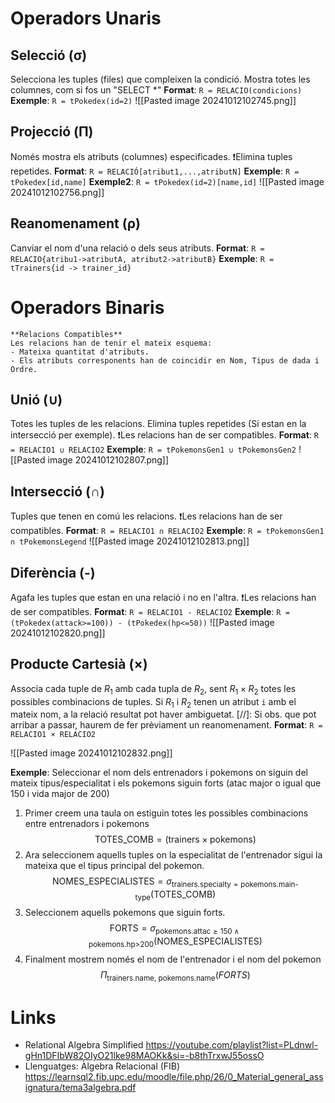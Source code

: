 # Operadors Unaris
## Selecció (σ)
Selecciona les tuples (files) que compleixen la condició.
Mostra totes les columnes, com si fos un "SELECT \*"
**Format**: ``R = RELACIO(condicions)``
**Exemple**: ``R = tPokedex(id=2)``
![[Pasted image 20241012102745.png]]
## Projecció (Π)
Només mostra els atributs (columnes) especificades.
❗Elimina tuples repetides.
**Format**: ``R = RELACIÓ[atribut1,...,atributN]``
**Exemple**: ``R = tPokedex[id,name]``
**Exemple2**: ``R = tPokedex(id=2)[name,id]``
![[Pasted image 20241012102756.png]]
## Reanomenament (ρ)
Canviar el nom d'una relació o dels seus atributs.
**Format**: `R = RELACIO{atribu1->atributA, atribut2->atributB}`
**Exemple**: ``R = tTrainers{id -> trainer_id}``

# Operadors Binaris

```ad-warning
**Relacions Compatibles** 
Les relacions han de tenir el mateix esquema: 
- Mateixa quantitat d'atributs.
- Els atributs corresponents han de coincidir en Nom, Tipus de dada i Ordre.
```
## Unió (∪)
Totes les tuples de les relacions.
Elimina tuples repetides (Si estan en la intersecció per exemple).
❗Les relacions han de ser compatibles.
**Format**: ``R = RELACIO1 ∪ RELACIO2``
**Exemple**: `R = tPokemonsGen1 ∪ tPokemonsGen2`
![[Pasted image 20241012102807.png]]
## Intersecció (∩)
Tuples que tenen en comú les relacions.
❗Les relacions han de ser compatibles.
**Format**: `R = RELACIO1 ∩ RELACIO2`
**Exemple**: ``R = tPokemonsGen1 ∩ tPokemonsLegend`` 
![[Pasted image 20241012102813.png]]
## Diferència (-)
Agafa les tuples que estan en una relació i no en l'altra.
❗Les relacions han de ser compatibles.
**Format**: `R = RELACIO1 - RELACIO2`
**Exemple**: `R = (tPokedex(attack>=100)) - (tPokedex(hp<=50))`
![[Pasted image 20241012102820.png]]
## Producte Cartesià (×)
Associa cada tuple de $R_1$ amb cada tupla de $R_2$, sent $R_1 \times R_2$ totes les possibles combinacions de tuples.
Si $R_1$ i $R_2$ tenen un atribut `i` amb el mateix nom, a la relació resultat pot haver ambiguetat.
[//]: Si obs. que pot arribar a passar, haurem de fer prèviament un reanomenament.
**Format**: ``R = RELACIO1 × RELACIO2``

![[Pasted image 20241012102832.png]]

**Exemple**: 
Seleccionar el nom dels entrenadors i pokemons on siguin del mateix tipus/especialitat i els pokemons siguin forts (atac major o igual que 150 i vida major de 200)
1. Primer creem una taula on estiguin totes les possibles combinacions entre entrenadors i pokemons
$$
\text{TOTES\_COMB} = (\text{trainers} \times \text{pokemons})
$$
2. Ara seleccionem aquells tuples on la especialitat de l'entrenador sigui la mateixa que el tipus principal del pokemon.
$$
\text{NOMES\_ESPECIALISTES} = \sigma_{\text{trainers.specialty} = \text{pokemons.main-type}} (\text{TOTES\_COMB})
$$
3. Seleccionem aquells pokemons que siguin forts.
$$
\text{FORTS} = \sigma_{\text{pokemons.attac} \geq 150 \wedge \text{pokemons.hp>200}} (\text{NOMES\_ESPECIALISTES})
$$
4. Finalment mostrem només el nom de l'entrenador i el nom del pokemon 
$$
\Pi_{\text{trainers.name, pokemons.name}}(FORTS)
$$

# Links
- Relational Algebra Simplified
https://youtube.com/playlist?list=PLdnwl-gHn1DFIbW82OIyO21lke98MAOKk&si=-b8thTrxwJ55ossO
- Llenguatges: Àlgebra Relacional (FIB)
https://learnsql2.fib.upc.edu/moodle/file.php/26/0_Material_general_assignatura/tema3algebra.pdf

